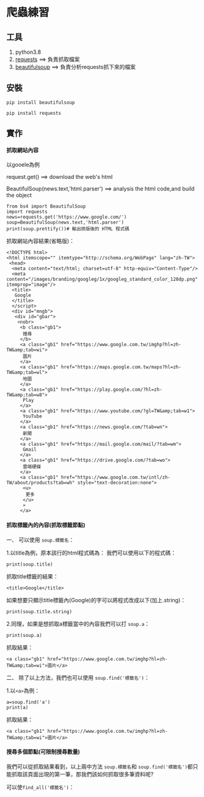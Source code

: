 # 爬蟲練習
## 工具
1.  python3.8
2.  [requests]() ==> 負責抓取檔案
3.  [beautifulsoup](https://web.archive.org/web/20170127002045/https://www.crummy.com/software/BeautifulSoup/bs4/doc/) ==> 負責分析requests抓下來的檔案
## 安裝
```
pip install beautifulsoup
```

```
pip install requests
```
## 實作
#### 抓取網站內容
以gooele為例

request.get() ==> download the web's html

BeautifulSoup(news.text,'html.parser') ==> analysis the html code,and build the object

```
from bs4 import BeautifulSoup
import requests
news=requests.get('https://www.google.com/')
soup=BeautifulSoup(news.text,'html.parser')
print(soup.prettify())# 輸出排版後的 HTML 程式碼
```
抓取網站內容結果(省略版)：
```
<!DOCTYPE html>
<html itemscope="" itemtype="http://schema.org/WebPage" lang="zh-TW">
 <head>
  <meta content="text/html; charset=utf-8" http-equiv="Content-Type"/>
  <meta content="/images/branding/googleg/1x/googleg_standard_color_128dp.png" itemprop="image"/>
  <title>
   Google
  </title>
  </script>
  <div id="mngb">
   <div id="gbar">
    <nobr>
     <b class="gb1">
      搜尋
     </b>
     <a class="gb1" href="https://www.google.com.tw/imghp?hl=zh-TW&amp;tab=wi">
      圖片
     </a>
     <a class="gb1" href="https://maps.google.com.tw/maps?hl=zh-TW&amp;tab=wl">
      地圖
     </a>
     <a class="gb1" href="https://play.google.com/?hl=zh-TW&amp;tab=w8">
      Play
     </a>
     <a class="gb1" href="https://www.youtube.com/?gl=TW&amp;tab=w1">
      YouTube
     </a>
     <a class="gb1" href="https://news.google.com/?tab=wn">
      新聞
     </a>
     <a class="gb1" href="https://mail.google.com/mail/?tab=wm">
      Gmail
     </a>
     <a class="gb1" href="https://drive.google.com/?tab=wo">
      雲端硬碟
     </a>
     <a class="gb1" href="https://www.google.com.tw/intl/zh-TW/about/products?tab=wh" style="text-decoration:none">
      <u>
       更多
      </u>
      »
     </a>

```
#### 抓取標籤內的內容(抓取標籤節點)
一、 可以使用 `soup.標籤名`：

 1.以title為例，原本該行的html程式碼為：<title>Google</title>
 我們可以使用以下的程式碼：
  ```
  print(soup.title)
  ```
 抓取title標籤的結果：
  ```
  <title>Google</title>
  ```
 如果想要只顯示title標籤內(Google)的字可以將程式改成以下(加上.string)：
  ```
  print(soup.title.string)
  ```
 2.同理，如果是想抓取a標籤當中的內容我們可以打 `soup.a`：
  ```
  print(soup.a)
  ```
 抓取結果：
  ```
  <a class="gb1" href="https://www.google.com.tw/imghp?hl=zh-TW&amp;tab=wi">圖片</a> 
  ```

二、 除了以上方法，我們也可以使用 `soup.find('標籤名')`：

1.以`<a>`為例：
 ```
 a=soup.find('a')
 print(a) 
 ```
抓取結果：
 ```
 <a class="gb1" href="https://www.google.com.tw/imghp?hl=zh-TW&amp;tab=wi">圖片</a>
 ```
 
#### 搜尋多個節點(可限制搜尋數量)
 
我們可以從抓取結果看到，以上兩中方法 `soup.標籤名`和 `soup.find('標籤名')`都只能抓取該頁面出現的第一筆，那我們該如何抓取很多筆資料呢?

可以使`find_all('標籤名')`：
 ```
 
 ```
 





